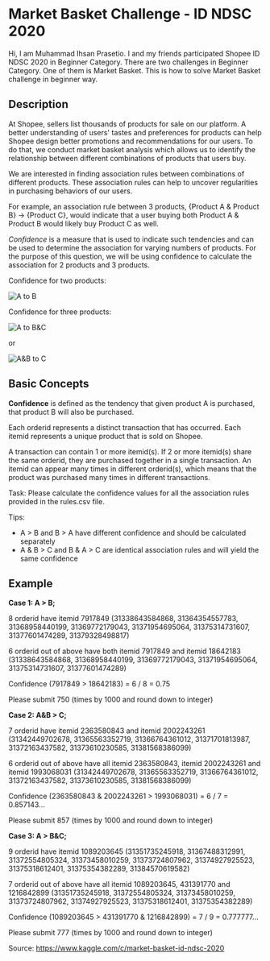 # Market Basket Challenge - ID NDSC 2020
Hi, I am Muhammad Ihsan Prasetio. I and my friends participated Shopee ID NDSC 2020 in Beginner Category. There are two challenges in Beginner Category. One of them is Market Basket. This is how to solve Market Basket challenge in beginner way.

## Description
At Shopee, sellers list thousands of products for sale on our platform. A better understanding of users' tastes and preferences for products can help Shopee design better promotions and recommendations for our users. To do that, we conduct market basket analysis which allows us to identify the relationship between different combinations of products that users buy.

We are interested in finding association rules between combinations of different products. These association rules can help to uncover regularities in purchasing behaviors of our users.

For example, an association rule between 3 products, {Product A & Product B} → {Product C}, would indicate that a user buying both Product A & Product B would likely buy Product C as well.

*Confidence* is a measure that is used to indicate such tendencies and can be used to determine the association for varying numbers of products. For the purpose of this question, we will be using confidence to calculate the association for 2 products and 3 products.

Confidence for two products:

![A to B](https://user-images.githubusercontent.com/70465894/102372603-f0875000-3ff1-11eb-9e8d-cc3a0e643de9.png)

Confidence for three products:

![A to B&C](https://user-images.githubusercontent.com/70465894/102373095-6db2c500-3ff2-11eb-8512-449b06c1829b.png)

or

![A&B to C](https://user-images.githubusercontent.com/70465894/102373246-93d86500-3ff2-11eb-84ab-21b35699d0a3.png)

## Basic Concepts
**Confidence** is defined as the tendency that given product A is purchased, that product B will also be purchased.

Each orderid represents a distinct transaction that has occurred. Each itemid represents a unique product that is sold on Shopee.

A transaction can contain 1 or more itemid(s). If 2 or more itemid(s) share the same orderid, they are purchased together in a single transaction. An itemid can appear many times in different orderid(s), which means that the product was purchased many times in different transactions.

Task: Please calculate the confidence values for all the association rules provided in the rules.csv file.

Tips:
- A > B and B > A have different confidence and should be calculated separately
- A & B > C and B & A > C are identical association rules and will yield the same confidence

## Example
**Case 1: A > B;**

8 orderid have itemid 7917849 (31338643584868, 31364354557783, 31368958440199, 31369772179043, 31371954695064, 31375314731607, 31377601474289, 31379328498817)

6 orderid out of above have both itemid 7917849 and itemid 18642183 (31338643584868, 31368958440199, 31369772179043, 31371954695064, 31375314731607, 31377601474289)

Confidence (7917849 > 18642183) = 6 / 8 = 0.75

Please submit 750 (times by 1000 and round down to integer)

**Case 2: A&B > C;**

7 orderid have itemid 2363580843 and itemid 2002243261 (31342449702678, 31365563352719, 31366764361012, 31371701813987, 31372163437582, 31373610230585, 31381568386099)

6 orderid out of above have all itemid 2363580843, itemid 2002243261 and itemid 1993068031 (31342449702678, 31365563352719, 31366764361012, 31372163437582, 31373610230585, 31381568386099)

Confidence (2363580843 & 2002243261 > 1993068031) = 6 / 7 = 0.857143…

Please submit 857 (times by 1000 and round down to integer)

**Case 3: A > B&C;**

9 orderid have itemid 1089203645 (31351735245918, 31367488312991, 31372554805324, 31373458010259, 31373724807962, 31374927925523, 31375318612401, 31375354382289, 31384570619582)

7 orderid out of above have all itemid 1089203645, 431391770 and 1216842899 (31351735245918, 31372554805324, 31373458010259, 31373724807962, 31374927925523, 31375318612401, 31375354382289)

Confidence (1089203645 > 431391770 & 1216842899) = 7 / 9 = 0.777777…

Please submit 777 (times by 1000 and round down to integer)

Source: https://www.kaggle.com/c/market-basket-id-ndsc-2020
